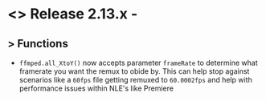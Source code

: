 # <> Release 2.13.x - 

## > Functions
- `ffmped.all_XtoY()` now accepts parameter `frameRate` to determine what framerate you want the remux to obide by. This can help stop against scenarios like a `60fps` file getting remuxed to `60.0002fps` and help with performance issues within NLE's like Premiere